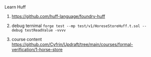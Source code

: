 Learn Huff 

1. https://github.com/huff-language/foundry-huff
2. debug ternimal 
    `forge test --mp test/v1/HoreseStoreHuff.t.sol --debug testReadValue -vvvv`

3. course content
    https://github.com/Cyfrin/Updraft/tree/main/courses/formal-verification/1-horse-store